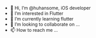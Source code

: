 - 👋 Hi, I’m @huhansome, iOS developer
- 👀 I’m interested in Flutter
- 🌱 I’m currently learning flutter
- 💞️ I’m looking to collaborate on ...
- 📫 How to reach me ...

<!---
huhansome/huhansome is a ✨ special ✨ repository because its `README.md` (this file) appears on your GitHub profile.
You can click the Preview link to take a look at your changes.
--->
